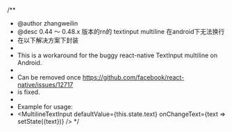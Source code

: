 /**
 * @author zhangweilin
 * @desc 0.44 ～ 0.48.x 版本的rn的 textinput multiline 在android下无法换行
 * 在以下解决方案下封装
 *
 * This is a workaround for the buggy react-native TextInput multiline on Android.
 *
 * Can be removed once https://github.com/facebook/react-native/issues/12717
 * is fixed.
 *
 * Example for usage:
 *   <MultilineTextInput defaultValue={this.state.text} onChangeText={text => setState({text})} />
 */

